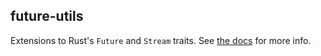 ## future-utils

Extensions to Rust's `Future` and `Stream` traits. See [the docs](https://docs.rs/future-utils) for more info.

